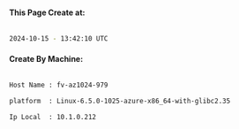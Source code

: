 
   
#### This Page Create at:

```bash

2024-10-15 - 13:42:10 UTC

```

#### Create By Machine:

```bash

Host Name : fv-az1024-979

platform  : Linux-6.5.0-1025-azure-x86_64-with-glibc2.35

Ip Local  : 10.1.0.212

```

